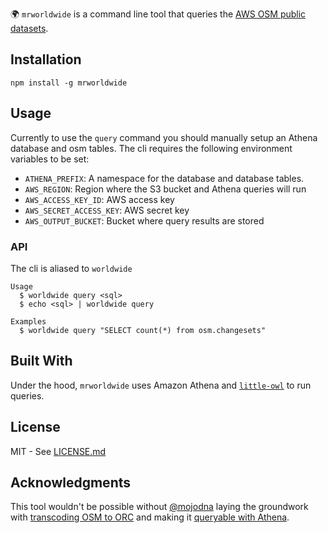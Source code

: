 🌍 `mrworldwide` is a command line tool that queries the [AWS OSM public datasets](https://aws.amazon.com/public-datasets/osm/).

## Installation
```
npm install -g mrworldwide
```

## Usage

Currently to use the `query` command you should manually setup an Athena database and osm tables. The cli requires the following environment variables to be set:

- `ATHENA_PREFIX`: A namespace for the database and database tables.
- `AWS_REGION`: Region where the S3 bucket and Athena queries will run
- `AWS_ACCESS_KEY_ID`: AWS access key
- `AWS_SECRET_ACCESS_KEY`: AWS secret key
- `AWS_OUTPUT_BUCKET`: Bucket where query results are stored

### API 
The cli is aliased to `worldwide`

```
Usage
  $ worldwide query <sql>
  $ echo <sql> | worldwide query

Examples
  $ worldwide query "SELECT count(*) from osm.changesets"
```

## Built With
Under the hood, `mrworldwide` uses Amazon Athena and [`little-owl`](https://github.com/developmentseed/little-owl) to run queries.

## License
MIT - See [LICENSE.md](LICENSE.md)

## Acknowledgments

This tool wouldn't be possible without [@mojodna](http://github.com/mojodna) laying the groundwork with [transcoding OSM to ORC](https://github.com/mojodna/osm-pds-pipelines) and making it [queryable with Athena](https://aws.amazon.com/blogs/big-data/querying-openstreetmap-with-amazon-athena/).
